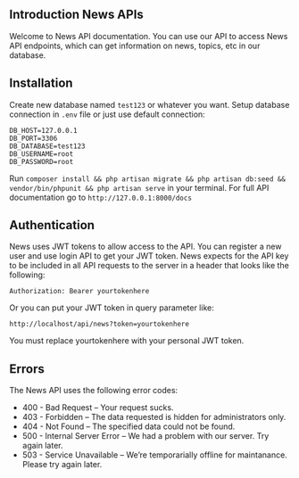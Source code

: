 
## Introduction News APIs

Welcome to News API documentation. You can use our API to access News API endpoints, which can get information on news, topics, etc in our database.

## Installation
Create new database named `test123` or whatever you want.
Setup database connection in `.env` file or just use default connection:
```
DB_HOST=127.0.0.1
DB_PORT=3306
DB_DATABASE=test123
DB_USERNAME=root
DB_PASSWORD=root
```
Run `composer install && php artisan migrate && php artisan db:seed && vendor/bin/phpunit && php artisan serve` in your terminal.
For full API documentation go to `http://127.0.0.1:8000/docs`

## Authentication

News uses JWT tokens to allow access to the API. You can register a new user and use login API to get your JWT token.
News expects for the API key to be included in all API requests to the server in a header that looks like the following:

```
Authorization: Bearer yourtokenhere
```

Or you can put your JWT token in query parameter like:

```
http://localhost/api/news?token=yourtokenhere
```

You must replace yourtokenhere with your personal JWT token.

## Errors

The News API uses the following error codes:
- 400 - Bad Request – Your request sucks.
- 403 - Forbidden – The data requested is hidden for administrators only.
- 404 - Not Found – The specified data could not be found.
- 500 - Internal Server Error – We had a problem with our server. Try again later.
- 503 - Service Unavailable – We’re temporarially offline for maintanance. Please try again later.
